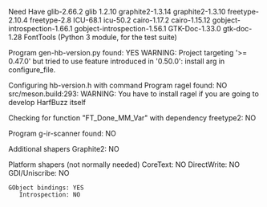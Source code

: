 Need                  Have
glib-2.66.2                     glib 1.2.10
graphite2-1.3.14                graphite2-1.3.10
freetype-2.10.4                 freetype-2.8
ICU-68.1                        icu-50.2
cairo-1.17.2                    cairo-1.15.12
gobject-introspection-1.66.1    gobject-introspection-1.56.1
GTK-Doc-1.33.0                  gtk-doc-1.28
FontTools (Python 3 module, for the test suite)


Program gen-hb-version.py found: YES
WARNING: Project targeting '>= 0.47.0' but tried to use feature introduced in '0.50.0': install arg in configure_file.

Configuring hb-version.h with command
Program ragel found: NO
src/meson.build:293: WARNING: You have to install ragel if you are going to develop HarfBuzz itself

Checking for function "FT_Done_MM_Var" with dependency freetype2: NO

Program g-ir-scanner found: NO

  Additional shapers
           Graphite2: NO

  Platform shapers (not normally needed)
            CoreText: NO
         DirectWrite: NO
       GDI/Uniscribe: NO

    GObject bindings: YES
       Introspection: NO

